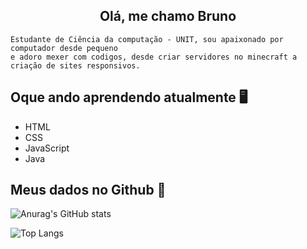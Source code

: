 <h2 align="center">Olá, me chamo Bruno</h2>

```
Estudante de Ciência da computação - UNIT, sou apaixonado por computador desde pequeno
e adoro mexer com codigos, desde criar servidores no minecraft a criação de sites responsivos.
```

## Oque ando aprendendo atualmente :desktop_computer:

- HTML
- CSS
- JavaScript
- Java

## Meus dados no Github :file_folder:
![Anurag's GitHub stats](https://github-readme-stats.vercel.app/api?username=BrunoBaracho&show_icons=true&theme=tokyonight)

![Top Langs](https://github-readme-stats.vercel.app/api/top-langs/?username=BrunoBaracho&layout=compact&theme=tokyonight)